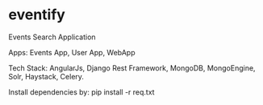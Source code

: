 # eventify
Events Search Application

Apps: Events App, User App, WebApp

Tech Stack: AngularJs, Django Rest Framework, MongoDB, MongoEngine, Solr, Haystack, Celery.

Install dependencies by:
pip install -r req.txt
